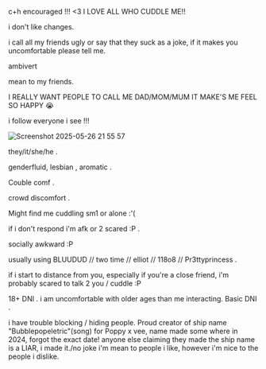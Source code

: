 c+h encouraged !!! <3 I LOVE ALL WHO CUDDLE ME!!

i don't like changes.

i call all my friends ugly or say that they suck as a joke, if it makes you uncomfortable please tell me.

ambivert

mean to my friends.


I REALLY WANT PEOPLE TO CALL ME DAD/MOM/MUM IT MAKE'S ME FEEL SO HAPPY :sob:

i follow everyone i see !!!


![Screenshot 2025-05-26 21 55 57](https://github.com/user-attachments/assets/aadf72c0-096e-498a-a7ea-02b17a8eada7)


they/it/she/he .

genderfluid, lesbian , aromatic .


Couble comf .

crowd discomfort .

Might find me cuddling sm1 or alone :'(

if i don't respond i'm afk or 2 scared :P .



socially awkward :P



usually using BLUUDUD // two time // elliot // 118o8 // Pr3ttyprincess . 

if i start to distance from you, especially if you're a close friend, i'm probably scared to talk 2 you / cuddle :P 

18+ DNI . i am uncomfortable with older ages than me interacting.
Basic DNI   .

i have trouble blocking / hiding people.
Proud creator of ship name "Bubblepopeletric"(song) for Poppy x vee, name made some where in  2024, forgot the exact date!
anyone else claiming they made the ship name is a LIAR, i made it./no joke
i'm mean to people i like, however i'm nice to the people i dislike.
